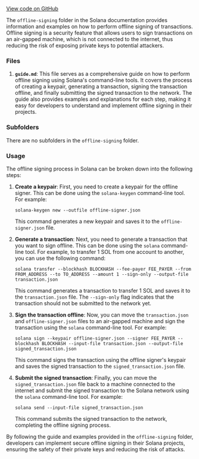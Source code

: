 
[View code on GitHub](https://github.com/solana-labs/solana/tree/master/na/docs/src/offline-signing)

The `offline-signing` folder in the Solana documentation provides information and examples on how to perform offline signing of transactions. Offline signing is a security feature that allows users to sign transactions on an air-gapped machine, which is not connected to the internet, thus reducing the risk of exposing private keys to potential attackers.

### Files

1. **`guide.md`**: This file serves as a comprehensive guide on how to perform offline signing using Solana's command-line tools. It covers the process of creating a keypair, generating a transaction, signing the transaction offline, and finally submitting the signed transaction to the network. The guide also provides examples and explanations for each step, making it easy for developers to understand and implement offline signing in their projects.

### Subfolders

There are no subfolders in the `offline-signing` folder.

### Usage

The offline signing process in Solana can be broken down into the following steps:

1. **Create a keypair**: First, you need to create a keypair for the offline signer. This can be done using the `solana-keygen` command-line tool. For example:

   ```
   solana-keygen new --outfile offline-signer.json
   ```

   This command generates a new keypair and saves it to the `offline-signer.json` file.

2. **Generate a transaction**: Next, you need to generate a transaction that you want to sign offline. This can be done using the `solana` command-line tool. For example, to transfer 1 SOL from one account to another, you can use the following command:

   ```
   solana transfer --blockhash BLOCKHASH --fee-payer FEE_PAYER --from FROM_ADDRESS --to TO_ADDRESS --amount 1 --sign-only --output-file transaction.json
   ```

   This command generates a transaction to transfer 1 SOL and saves it to the `transaction.json` file. The `--sign-only` flag indicates that the transaction should not be submitted to the network yet.

3. **Sign the transaction offline**: Now, you can move the `transaction.json` and `offline-signer.json` files to an air-gapped machine and sign the transaction using the `solana` command-line tool. For example:

   ```
   solana sign --keypair offline-signer.json --signer FEE_PAYER --blockhash BLOCKHASH --input-file transaction.json --output-file signed_transaction.json
   ```

   This command signs the transaction using the offline signer's keypair and saves the signed transaction to the `signed_transaction.json` file.

4. **Submit the signed transaction**: Finally, you can move the `signed_transaction.json` file back to a machine connected to the internet and submit the signed transaction to the Solana network using the `solana` command-line tool. For example:

   ```
   solana send --input-file signed_transaction.json
   ```

   This command submits the signed transaction to the network, completing the offline signing process.

By following the guide and examples provided in the `offline-signing` folder, developers can implement secure offline signing in their Solana projects, ensuring the safety of their private keys and reducing the risk of attacks.
